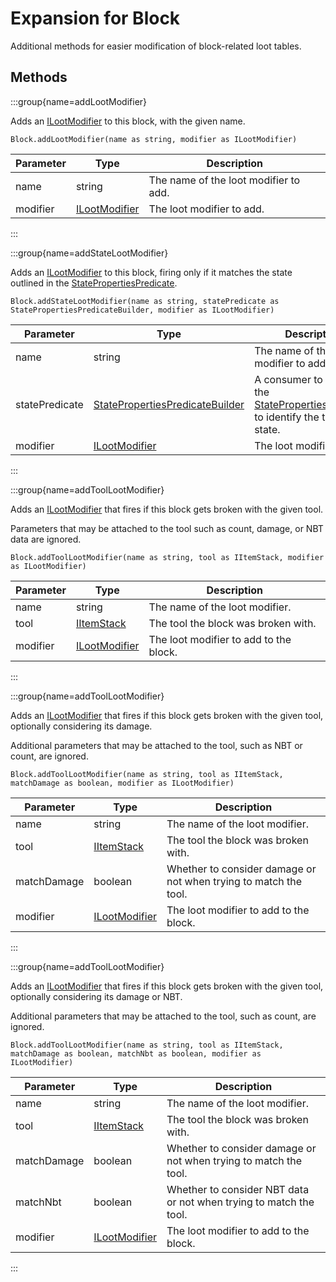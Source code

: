 # Expansion for Block

Additional methods for easier modification of block-related loot tables.

## Methods

:::group{name=addLootModifier}

Adds an [ILootModifier](/vanilla/api/loot/modifier/ILootModifier) to this block, with the given name.

```zenscript
Block.addLootModifier(name as string, modifier as ILootModifier)
```

| Parameter |                           Type                            |              Description              |
|-----------|-----------------------------------------------------------|---------------------------------------|
| name      | string                                                    | The name of the loot modifier to add. |
| modifier  | [ILootModifier](/vanilla/api/loot/modifier/ILootModifier) | The loot modifier to add.             |


:::

:::group{name=addStateLootModifier}

Adds an [ILootModifier](/vanilla/api/loot/modifier/ILootModifier) to this block, firing only if it matches the state outlined in the
 [StatePropertiesPredicate](/vanilla/api/predicate/StatePropertiesPredicate).

```zenscript
Block.addStateLootModifier(name as string, statePredicate as StatePropertiesPredicateBuilder, modifier as ILootModifier)
```

|   Parameter    |                                               Type                                                |                                                              Description                                                              |
|----------------|---------------------------------------------------------------------------------------------------|---------------------------------------------------------------------------------------------------------------------------------------|
| name           | string                                                                                            | The name of the loot modifier to add.                                                                                                 |
| statePredicate | [StatePropertiesPredicateBuilder](/vanilla/api/predicate/builder/StatePropertiesPredicateBuilder) | A consumer to configure the [StatePropertiesPredicate](/vanilla/api/predicate/StatePropertiesPredicate) to identify the target state. |
| modifier       | [ILootModifier](/vanilla/api/loot/modifier/ILootModifier)                                         | The loot modifier to add.                                                                                                             |


:::

:::group{name=addToolLootModifier}

Adds an [ILootModifier](/vanilla/api/loot/modifier/ILootModifier) that fires if this block gets broken with the given tool.

 Parameters that may be attached to the tool such as count, damage, or NBT data are ignored.

```zenscript
Block.addToolLootModifier(name as string, tool as IItemStack, modifier as ILootModifier)
```

| Parameter |                           Type                            |              Description               |
|-----------|-----------------------------------------------------------|----------------------------------------|
| name      | string                                                    | The name of the loot modifier.         |
| tool      | [IItemStack](/vanilla/api/item/IItemStack)                | The tool the block was broken with.    |
| modifier  | [ILootModifier](/vanilla/api/loot/modifier/ILootModifier) | The loot modifier to add to the block. |


:::

:::group{name=addToolLootModifier}

Adds an [ILootModifier](/vanilla/api/loot/modifier/ILootModifier) that fires if this block gets broken with the given tool, optionally considering
 its damage.

 Additional parameters that may be attached to the tool, such as NBT or count, are ignored.

```zenscript
Block.addToolLootModifier(name as string, tool as IItemStack, matchDamage as boolean, modifier as ILootModifier)
```

|  Parameter  |                           Type                            |                           Description                            |
|-------------|-----------------------------------------------------------|------------------------------------------------------------------|
| name        | string                                                    | The name of the loot modifier.                                   |
| tool        | [IItemStack](/vanilla/api/item/IItemStack)                | The tool the block was broken with.                              |
| matchDamage | boolean                                                   | Whether to consider damage or not when trying to match the tool. |
| modifier    | [ILootModifier](/vanilla/api/loot/modifier/ILootModifier) | The loot modifier to add to the block.                           |


:::

:::group{name=addToolLootModifier}

Adds an [ILootModifier](/vanilla/api/loot/modifier/ILootModifier) that fires if this block gets broken with the given tool, optionally considering
 its damage or NBT.

 Additional parameters that may be attached to the tool, such as count, are ignored.

```zenscript
Block.addToolLootModifier(name as string, tool as IItemStack, matchDamage as boolean, matchNbt as boolean, modifier as ILootModifier)
```

|  Parameter  |                           Type                            |                            Description                             |
|-------------|-----------------------------------------------------------|--------------------------------------------------------------------|
| name        | string                                                    | The name of the loot modifier.                                     |
| tool        | [IItemStack](/vanilla/api/item/IItemStack)                | The tool the block was broken with.                                |
| matchDamage | boolean                                                   | Whether to consider damage or not when trying to match the tool.   |
| matchNbt    | boolean                                                   | Whether to consider NBT data or not when trying to match the tool. |
| modifier    | [ILootModifier](/vanilla/api/loot/modifier/ILootModifier) | The loot modifier to add to the block.                             |


:::


